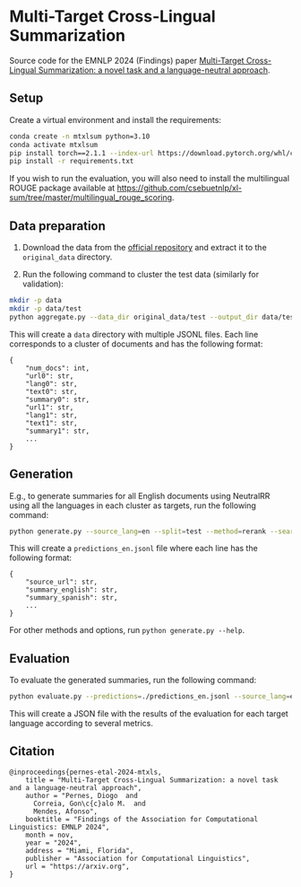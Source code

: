 # Multi-Target Cross-Lingual Summarization

Source code for the EMNLP 2024 (Findings) paper [Multi-Target Cross-Lingual Summarization: a novel task and a language-neutral approach](https://arxiv.org).

## Setup

Create a virtual environment and install the requirements:

```bash
conda create -n mtxlsum python=3.10
conda activate mtxlsum
pip install torch==2.1.1 --index-url https://download.pytorch.org/whl/cu121
pip install -r requirements.txt
```

If you wish to run the evaluation, you will also need to install the multilingual ROUGE  package
available at <https://github.com/csebuetnlp/xl-sum/tree/master/multilingual_rouge_scoring>.

## Data preparation

1. Download the data from the [official repository](https://github.com/csebuetnlp/CrossSum) and extract it to the `original_data` directory.

2. Run the following command to cluster the test data (similarly for validation):

```bash
mkdir -p data
mkdir -p data/test
python aggregate.py --data_dir original_data/test --output_dir data/test --langs arabic chinese_simplified english french portuguese russian spanish
```

This will create a `data` directory with multiple JSONL files. Each line corresponds to a cluster of documents and has the following format:

```
{
    "num_docs": int,
    "url0": str,
    "lang0": str,
    "text0": str,
    "summary0": str,
    "url1": str,
    "lang1": str,
    "text1": str,
    "summary1": str,
    ...
}
```

## Generation

E.g., to generate summaries for all English documents using NeutralRR using all the languages in each cluster as targets, run the following command:

```bash
python generate.py --source_lang=en --split=test --method=rerank --search_mode=dijkstra --num_candidates=8 --temperature=1.0 --top_k=50 --num_sampling_beams=5 --output=predictions_en.jsonl
```

This will create a `predictions_en.jsonl` file where each line has the following format:

```
{
    "source_url": str,
    "summary_english": str,
    "summary_spanish": str,
    ...
}
```

For other methods and options, run `python generate.py --help`.

## Evaluation

To evaluate the generated summaries, run the following command:

```bash
python evaluate.py --predictions=./predictions_en.jsonl --source_lang=en --split=test --output=predictions_en_eval.json
```

This will create a JSON file with the results of the evaluation for each target language according to several metrics.

## Citation

```
@inproceedings{pernes-etal-2024-mtxls,
    title = "Multi-Target Cross-Lingual Summarization: a novel task and a language-neutral approach",
    author = "Pernes, Diogo  and
      Correia, Gon\c{c}alo M.  and
      Mendes, Afonso",
    booktitle = "Findings of the Association for Computational Linguistics: EMNLP 2024",
    month = nov,
    year = "2024",
    address = "Miami, Florida",
    publisher = "Association for Computational Linguistics",
    url = "https://arxiv.org",
}
```
